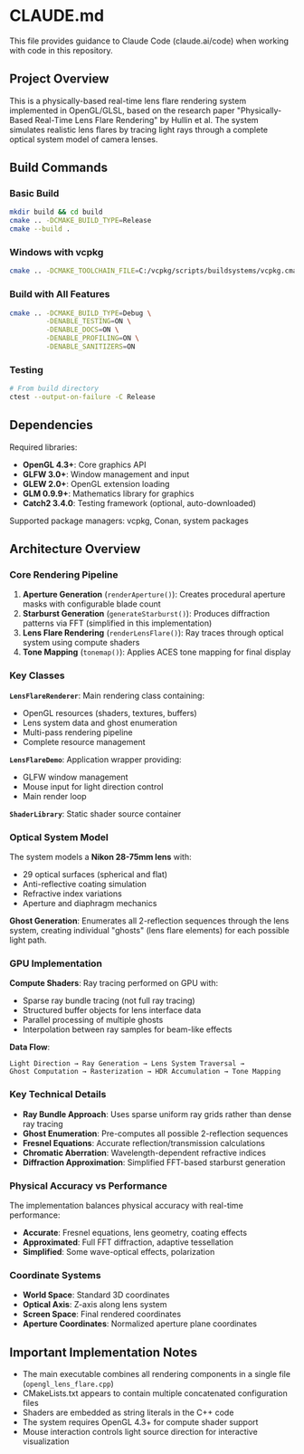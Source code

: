 # CLAUDE.md

This file provides guidance to Claude Code (claude.ai/code) when working with code in this repository.

## Project Overview

This is a physically-based real-time lens flare rendering system implemented in OpenGL/GLSL, based on the research paper "Physically-Based Real-Time Lens Flare Rendering" by Hullin et al. The system simulates realistic lens flares by tracing light rays through a complete optical system model of camera lenses.

## Build Commands

### Basic Build
```bash
mkdir build && cd build
cmake .. -DCMAKE_BUILD_TYPE=Release
cmake --build .
```

### Windows with vcpkg
```bash
cmake .. -DCMAKE_TOOLCHAIN_FILE=C:/vcpkg/scripts/buildsystems/vcpkg.cmake
```

### Build with All Features
```bash
cmake .. -DCMAKE_BUILD_TYPE=Debug \
         -DENABLE_TESTING=ON \
         -DENABLE_DOCS=ON \
         -DENABLE_PROFILING=ON \
         -DENABLE_SANITIZERS=ON
```

### Testing
```bash
# From build directory
ctest --output-on-failure -C Release
```

## Dependencies

Required libraries:
- **OpenGL 4.3+**: Core graphics API
- **GLFW 3.0+**: Window management and input
- **GLEW 2.0+**: OpenGL extension loading
- **GLM 0.9.9+**: Mathematics library for graphics
- **Catch2 3.4.0**: Testing framework (optional, auto-downloaded)

Supported package managers: vcpkg, Conan, system packages

## Architecture Overview

### Core Rendering Pipeline
1. **Aperture Generation** (`renderAperture()`): Creates procedural aperture masks with configurable blade count
2. **Starburst Generation** (`generateStarburst()`): Produces diffraction patterns via FFT (simplified in this implementation)
3. **Lens Flare Rendering** (`renderLensFlare()`): Ray traces through optical system using compute shaders
4. **Tone Mapping** (`tonemap()`): Applies ACES tone mapping for final display

### Key Classes

**`LensFlareRenderer`**: Main rendering class containing:
- OpenGL resources (shaders, textures, buffers)
- Lens system data and ghost enumeration
- Multi-pass rendering pipeline
- Complete resource management

**`LensFlareDemo`**: Application wrapper providing:
- GLFW window management
- Mouse input for light direction control
- Main render loop

**`ShaderLibrary`**: Static shader source container

### Optical System Model

The system models a **Nikon 28-75mm lens** with:
- 29 optical surfaces (spherical and flat)
- Anti-reflective coating simulation
- Refractive index variations
- Aperture and diaphragm mechanics

**Ghost Generation**: Enumerates all 2-reflection sequences through the lens system, creating individual "ghosts" (lens flare elements) for each possible light path.

### GPU Implementation

**Compute Shaders**: Ray tracing performed on GPU with:
- Sparse ray bundle tracing (not full ray tracing)
- Structured buffer objects for lens interface data
- Parallel processing of multiple ghosts
- Interpolation between ray samples for beam-like effects

**Data Flow**:
```
Light Direction → Ray Generation → Lens System Traversal → 
Ghost Computation → Rasterization → HDR Accumulation → Tone Mapping
```

### Key Technical Details

- **Ray Bundle Approach**: Uses sparse uniform ray grids rather than dense ray tracing
- **Ghost Enumeration**: Pre-computes all possible 2-reflection sequences
- **Fresnel Equations**: Accurate reflection/transmission calculations
- **Chromatic Aberration**: Wavelength-dependent refractive indices
- **Diffraction Approximation**: Simplified FFT-based starburst generation

### Physical Accuracy vs Performance

The implementation balances physical accuracy with real-time performance:
- **Accurate**: Fresnel equations, lens geometry, coating effects
- **Approximated**: Full FFT diffraction, adaptive tessellation
- **Simplified**: Some wave-optical effects, polarization

### Coordinate Systems

- **World Space**: Standard 3D coordinates
- **Optical Axis**: Z-axis along lens system
- **Screen Space**: Final rendered coordinates
- **Aperture Coordinates**: Normalized aperture plane coordinates

## Important Implementation Notes

- The main executable combines all rendering components in a single file (`opengl_lens_flare.cpp`)
- CMakeLists.txt appears to contain multiple concatenated configuration files
- Shaders are embedded as string literals in the C++ code
- The system requires OpenGL 4.3+ for compute shader support
- Mouse interaction controls light source direction for interactive visualization